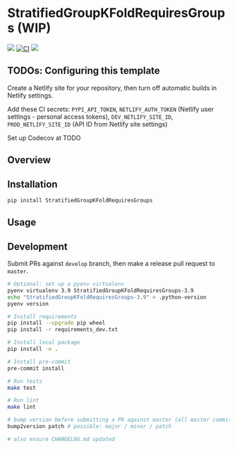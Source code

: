 # StratifiedGroupKFoldRequiresGroups (WIP)

[![](https://img.shields.io/pypi/v/StratifiedGroupKFoldRequiresGroups.svg)](https://pypi.python.org/pypi/StratifiedGroupKFoldRequiresGroups)
[![CI](https://github.com/maximz/StratifiedGroupKFoldRequiresGroups/actions/workflows/ci.yaml/badge.svg?branch=master)](https://github.com/maximz/StratifiedGroupKFoldRequiresGroups/actions/workflows/ci.yaml)
[![](https://img.shields.io/github/stars/maximz/StratifiedGroupKFoldRequiresGroups?style=social)](https://github.com/maximz/StratifiedGroupKFoldRequiresGroups)

## TODOs: Configuring this template

Create a Netlify site for your repository, then turn off automatic builds in Netlify settings.

Add these CI secrets: `PYPI_API_TOKEN`, `NETLIFY_AUTH_TOKEN` (Netlify user settings - personal access tokens), `DEV_NETLIFY_SITE_ID`, `PROD_NETLIFY_SITE_ID` (API ID from Netlify site settings)

Set up Codecov at TODO

## Overview

## Installation

```bash
pip install StratifiedGroupKFoldRequiresGroups
```

## Usage

## Development

Submit PRs against `develop` branch, then make a release pull request to `master`.

```bash
# Optional: set up a pyenv virtualenv
pyenv virtualenv 3.9 StratifiedGroupKFoldRequiresGroups-3.9
echo "StratifiedGroupKFoldRequiresGroups-3.9" > .python-version
pyenv version

# Install requirements
pip install --upgrade pip wheel
pip install -r requirements_dev.txt

# Install local package
pip install -e .

# Install pre-commit
pre-commit install

# Run tests
make test

# Run lint
make lint

# bump version before submitting a PR against master (all master commits are deployed)
bump2version patch # possible: major / minor / patch

# also ensure CHANGELOG.md updated
```

